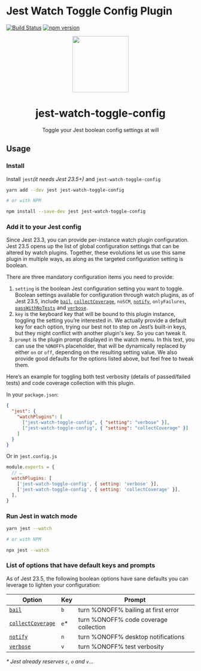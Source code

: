 # Jest Watch Toggle Config Plugin

[![Build Status](https://travis-ci.org/jest-community/jest-watch-toggle-config.svg?branch=master)](https://travis-ci.org/jest-community/jest-watch-toggle-config) [![npm version](https://badge.fury.io/js/jest-watch-toggle-config.svg)](https://badge.fury.io/js/jest-watch-toggle-config)

<div align="center">
  <a href="https://facebook.github.io/jest/">
    <img width="150" height="150" vspace="" hspace="25" src="https://cdn.worldvectorlogo.com/logos/jest.svg">
  </a>
  <h1>jest-watch-toggle-config</h1>
  <p>Toggle your Jest boolean config settings at will</p>
</div>

## Usage

### Install

Install `jest`_(it needs Jest 23.5+)_ and `jest-watch-toggle-config`

```bash
yarn add --dev jest jest-watch-toggle-config

# or with NPM

npm install --save-dev jest jest-watch-toggle-config
```

### Add it to your Jest config

Since Jest 23.3, you can provide per-instance watch plugin configuration. Jest 23.5 opens up the list of global configuration settings that can be altered by watch plugins. Together, these evolutions let us use this same plugin in multiple ways, as along as the targeted configuration setting is boolean.

There are three mandatory configuration items you need to provide:

1.  `setting` is the boolean Jest configuration setting you want to toggle. Boolean settings available for configuration through watch plugins, as of Jest 23.5, include [`bail`](https://jestjs.io/docs/en/configuration#bail-boolean), [`collectCoverage`](https://jestjs.io/docs/en/configuration#collectcoverage-boolean), `noSCM`, [`notify`](https://jestjs.io/docs/en/configuration#notify-boolean), `onlyFailures`, [`passWithNoTests`](https://jestjs.io/docs/en/cli#passwithnotests) and [`verbose`](https://jestjs.io/docs/en/configuration#verbose-boolean).
2.  `key` is the keyboard key that will be bound to this plugin instance, toggling the setting you’re interested in. We actually provide a default key for each option, trying our best not to step on Jest’s built-in keys, but they might conflict with another plugin's key. So you can tweak it.
3.  `prompt` is the plugin prompt displayed in the watch menu. In this text, you can use the `%ONOFF%` placeholder, that will be dynamically replaced by either `on` or `off`, depending on the resulting setting value. We also provide good defaults for the options listed above, but feel free to tweak them.

Here’s an example for toggling both test verbosity (details of passed/failed tests) and code coverage collection with this plugin.

In your `package.json`:

```json
{
  "jest": {
    "watchPlugins": [
      ["jest-watch-toggle-config", { "setting": "verbose" }],
      ["jest-watch-toggle-config", { "setting": "collectCoverage" }]
    ]
  }
}
```

Or in `jest.config.js`

```js
module.exports = {
  // …
  watchPlugins: [
    ['jest-watch-toggle-config', { setting: 'verbose' }],
    ['jest-watch-toggle-config', { setting: 'collectCoverage' }],
  ],
}
```

### Run Jest in watch mode

```bash
yarn jest --watch

# or with NPM

npx jest --watch
```

### List of options that have default keys and prompts

As of Jest 23.5, the following boolean options have sane defaults you can leverage to lighten your configuration:

| Option                                                                               | Key   | Prompt                                |
| ------------------------------------------------------------------------------------ | ----- | ------------------------------------- |
| [`bail`](https://jestjs.io/docs/en/configuration#bail-boolean)                       | `b`   | turn %ONOFF% bailing at first error   |
| [`collectCoverage`](https://jestjs.io/docs/en/configuration#collectcoverage-boolean) | `e`\* | turn %ONOFF% code coverage collection |
| [`notify`](https://jestjs.io/docs/en/configuration#notify-boolean)                   | `n`   | turn %ONOFF% desktop notifications    |
| [`verbose`](https://jestjs.io/docs/en/configuration#verbose-boolean)                 | `v`   | turn %ONOFF% test verbosity           |

_\* Jest already reserves `c`, `o` and `v`…_
